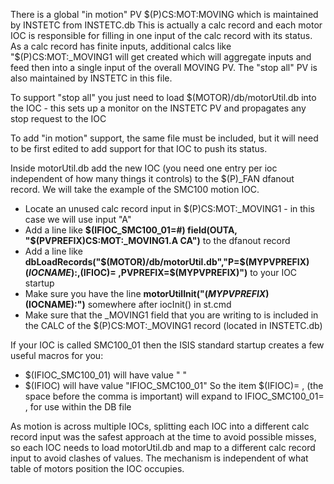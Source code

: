 There is a global "in motion" PV $(P)CS:MOT:MOVING which is maintained by INSTETC from INSTETC.db This is actually a calc record and each motor IOC is responsible for filling in one input of the calc record with its status. As a calc record has finite inputs, additional calcs like "$(P)CS:MOT:_MOVING1 will get created which will aggregate inputs and feed then into a single input of the overall MOVING PV. The "stop all" PV is also maintained by INSTETC in this file.

To support "stop all" you just need to load $(MOTOR)/db/motorUtil.db into the IOC - this sets up a monitor on the INSTETC PV and propagates any stop request to the IOC

To add "in motion" support, the same file must be included, but it will need to be first edited to add support for that IOC to push its status.

Inside motorUtil.db add the new IOC (you need one entry per ioc independent of how many things it controls) to the $(P)_FAN dfanout record. We will take the example of the SMC100 motion IOC.

* Locate an unused calc record input in $(P)CS:MOT:_MOVING1 - in this case we will use input "A" 
* Add a line like **$(IFIOC_SMC100_01=#)  field(OUTA, "$(PVPREFIX)CS:MOT:_MOVING1.A CA")**   to the dfanout record
* Add a line like     **dbLoadRecords("$(MOTOR)/db/motorUtil.db","P=$(MYPVPREFIX)$(IOCNAME):,$(IFIOC)= ,PVPREFIX=$(MYPVPREFIX)")**    to your IOC startup
* Make sure you have the line    **motorUtilInit("$(MYPVPREFIX)$(IOCNAME):")** somewhere after iocInit() in st.cmd
* Make sure that the _MOVING1 field that you are writing to is included in the CALC of the $(P)CS:MOT:_MOVING1 record (located in INSTETC.db)

If your IOC is called SMC100_01 then the ISIS standard startup creates a few useful macros for you: 
* $(IFIOC_SMC100_01) will have value " "
* $(IFIOC) will have value "IFIOC_SMC100_01"
So the item   $(IFIOC)= , (the space before the comma is important) will expand to   IFIOC_SMC100_01= ,  for use within the DB file
 
As motion is across multiple IOCs, splitting each IOC into a different calc record input was the safest approach at the time to avoid possible misses, so each IOC needs to load motorUtil.db and map to a different calc record input to avoid clashes of values. The mechanism is independent of what table of motors position the IOC occupies. 
